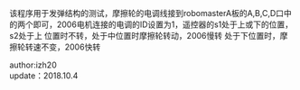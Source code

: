 该程序用于发弹结构的测试，摩擦轮的电调线接到robomasterA板的A,B,C,D口中的两个即可，2006电机连接的电调的ID设置为1，遥控器的s1处于上或下的位置，s2处于上 位置时不转，处于中位置时摩擦轮转动，2006慢转
处于下位置时，摩擦轮转速不变，2006快转

author:izh20   
update：2018.10.4
